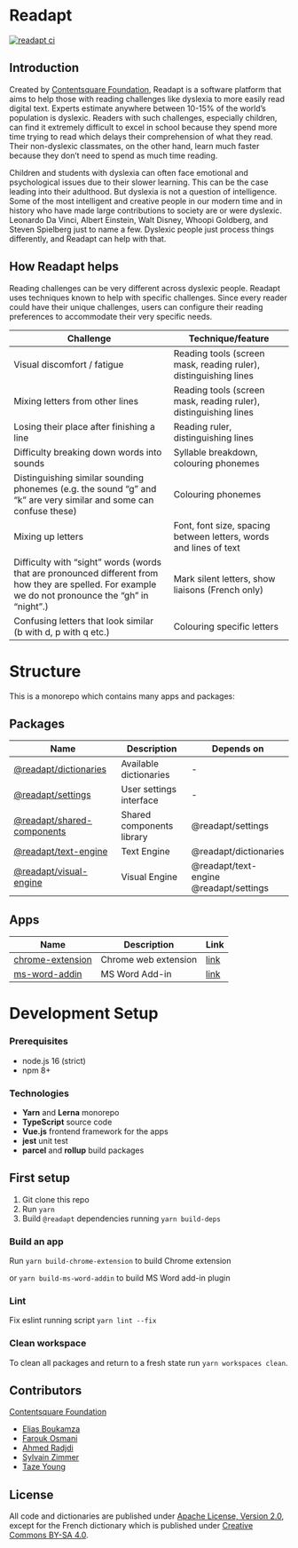 # Readapt

[![readapt ci](https://github.com/ContentSquare/readapt/actions/workflows/main.yaml/badge.svg)](https://github.com/ContentSquare/readapt/actions/workflows/main.yaml)

## Introduction

Created by [Contentsquare Foundation](https://contentsquare-foundation.org/), Readapt is a software platform that aims
to help those with reading challenges like dyslexia to more easily read digital text.
Experts estimate anywhere between 10-15% of the world’s population is dyslexic.
Readers with such challenges, especially children, can find it extremely difficult to excel in school because they spend
more time trying to read which delays their comprehension of what they read. Their non-dyslexic classmates, on the other
hand, learn much faster because they don’t need to spend as much time reading.

Children and students with dyslexia can often face emotional and psychological issues due to their slower learning. This
can be the case leading into their adulthood. But dyslexia is not a question of intelligence. Some of the most
intelligent and creative people in our modern time and in history who have made large contributions to society are or
were dyslexic. Leonardo Da Vinci, Albert Einstein, Walt Disney, Whoopi Goldberg, and Steven Spielberg just to name a
few. Dyslexic people just process things differently, and Readapt can help with that.

## How Readapt helps
Reading challenges can be very different across dyslexic people. Readapt uses techniques known to help with specific
challenges. Since every reader could have their unique challenges, users can configure their reading preferences to
accommodate their very specific needs.

| Challenge | Technique/feature |
| --- | --- |
| Visual discomfort / fatigue | Reading tools (screen mask, reading ruler), distinguishing lines |
| Mixing letters from other lines | Reading tools (screen mask, reading ruler), distinguishing lines |
| Losing their place after finishing a line | Reading ruler, distinguishing lines |
| Difficulty breaking down words into sounds|Syllable breakdown, colouring phonemes|
| Distinguishing similar sounding phonemes (e.g. the sound “g” and “k” are very similar and some can confuse these) | Colouring phonemes |
|Mixing up letters|Font, font size, spacing between letters, words and lines of text|
|Difficulty with “sight” words (words that are pronounced different from how they are spelled. For example we do not pronounce the “gh” in “night”.)|Mark silent letters, show liaisons (French only)|
|Confusing letters that look similar (b with d, p with q etc.)|Colouring specific letters|

# Structure

This is a monorepo which contains many apps and packages:

## Packages

| Name | Description | Depends on |
| --- | --- | --- |
| [@readapt/dictionaries](./packages/dictionaries) | Available dictionaries | -
| [@readapt/settings](./packages/settings) | User settings interface | -
| [@readapt/shared-components](./packages/shared-components) | Shared components library | @readapt/settings
| [@readapt/text-engine](./packages/text-engine) | Text Engine | @readapt/dictionaries
| [@readapt/visual-engine](./packages/visual-engine) | Visual Engine | @readapt/text-engine <br> @readapt/settings

## Apps

| Name | Description | Link
|--- | --- | --- |
| [chrome-extension](./apps/chrome-extension) | Chrome web extension | [link](https://chrome.google.com/webstore/detail/readapt/emgfmfgandmhbgleikkoaebngboghfpe)
| [ms-word-addin](./apps/ms-word-addin) | MS Word Add-in | [link](https://appsource.microsoft.com/en-us/product/office/WA200004098)

# Development Setup

### Prerequisites

 - node.js 16 (strict)
 - npm 8+

### Technologies

- **Yarn** and **Lerna** monorepo
- **TypeScript** source code
- **Vue.js** frontend framework for the apps
- **jest** unit test
- **parcel** and **rollup** build packages

## First setup

1. Git clone this repo
2. Run `yarn`
3. Build `@readapt` dependencies running `yarn build-deps`

### Build an app

Run `yarn build-chrome-extension` to build Chrome extension

or `yarn build-ms-word-addin` to build MS Word add-in plugin

### Lint

Fix eslint running script `yarn lint --fix`

### Clean workspace

To clean all packages and return to a fresh state run `yarn workspaces clean`.

## Contributors

[Contentsquare Foundation](https://contentsquare-foundation.org/)

- [Elias Boukamza](https://github.com/eboukamza)
- [Farouk Osmani](https://github.com/farouk-osmani-cs)
- [Ahmed Radjdi](https://github.com/aradjdi)
- [Sylvain Zimmer](https://github.com/sylvinus)
- [Taze Young](https://github.com/TazeYoung)

## License

All code and dictionaries are published under [Apache License, Version 2.0](https://choosealicense.com/licenses/apache-2.0/), except for the French dictionary which is published under [Creative Commons BY-SA 4.0](https://creativecommons.org/licenses/by-sa/4.0/).
